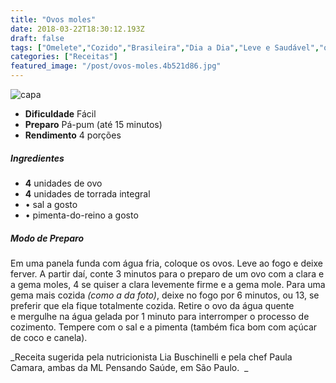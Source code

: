 ```yaml
---
title: "Ovos moles"
date: 2018-03-22T18:30:12.193Z
draft: false
tags: ["Omelete","Cozido","Brasileira","Dia a Dia","Leve e Saudável","ovo","receita fácil","receita light;","receita sem lactose","receita simples e saudável"]
categories: ["Receitas"]
featured_image: "/post/ovos-moles.4b521d86.jpg"
---
```


![capa](/post/ovos-moles.4b521d86.jpg)

*   **Dificuldade** Fácil
*   **Preparo** Pá-pum (até 15 minutos)
*   **Rendimento** 4 porções

##### Ingredientes

*   **4** unidades de ovo
*   **4** unidades de torrada integral
*   • sal a gosto
*   • pimenta-do-reino a gosto

##### Modo de Preparo

Em uma panela funda com água fria, coloque os ovos. Leve ao fogo e deixe ferver. A partir daí, conte 3 minutos para o preparo de um ovo com a clara e a gema moles, 4 se quiser a clara levemente firme e a gema mole. Para uma gema mais cozida _(como a da foto)_, deixe no fogo por 6 minutos, ou 13, se preferir que ela fique totalmente cozida. Retire o ovo da água quente e mergulhe na água gelada por 1 minuto para interromper o processo de cozimento. Tempere com o sal e a pimenta (também fica bom com açúcar de coco e canela).

_Receita sugerida pela nutricionista Lia Buschinelli e pela chef Paula Camara, ambas da ML Pensando Saúde, em São Paulo.  _
